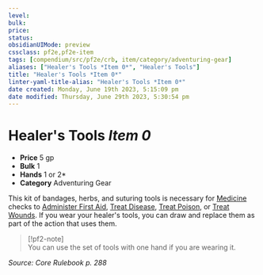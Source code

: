 ```yaml
---
level:
bulk:
price:
status:
obsidianUIMode: preview
cssclass: pf2e,pf2e-item
tags: [compendium/src/pf2e/crb, item/category/adventuring-gear]
aliases: ["Healer's Tools *Item 0*", "Healer's Tools"]
title: "Healer's Tools *Item 0*"
linter-yaml-title-alias: "Healer's Tools *Item 0*"
date created: Monday, June 19th 2023, 5:15:09 pm
date modified: Thursday, June 29th 2023, 5:30:54 pm
---
```


# Healer's Tools *Item 0*

- **Price** 5 gp
- **Bulk** 1
- **Hands** 1 or 2*
- **Category** Adventuring Gear

This kit of bandages, herbs, and suturing tools is necessary for [Medicine](compendium/skills.md#Medicine) checks to [Administer First Aid](rules/actions/administer-first-aid.md), [Treat Disease](rules/actions/treat-disease.md), [Treat Poison](rules/actions/treat-poison.md), or [Treat Wounds](rules/actions/treat-wounds.md). If you wear your healer's tools, you can draw and replace them as part of the action that uses them.

> [!pf2-note]  
> You can use the set of tools with one hand if you are wearing it.

*Source: Core Rulebook p. 288*
